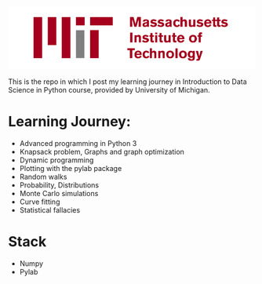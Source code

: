 
![](images/mit-logo.png)


This is the repo in which I post my learning journey in Introduction to Data Science in Python course, provided by University of Michigan.

# Learning Journey:
- Advanced programming in Python 3
- Knapsack problem, Graphs and graph optimization
- Dynamic programming
- Plotting with the pylab package
- Random walks
- Probability, Distributions
- Monte Carlo simulations
- Curve fitting
- Statistical fallacies


# Stack 
- Numpy
- Pylab
